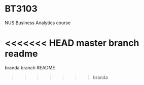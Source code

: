 # BT3103

NUS Business Analytics course

<<<<<<< HEAD
master branch readme
=======
branda branch README
>>>>>>> branda
